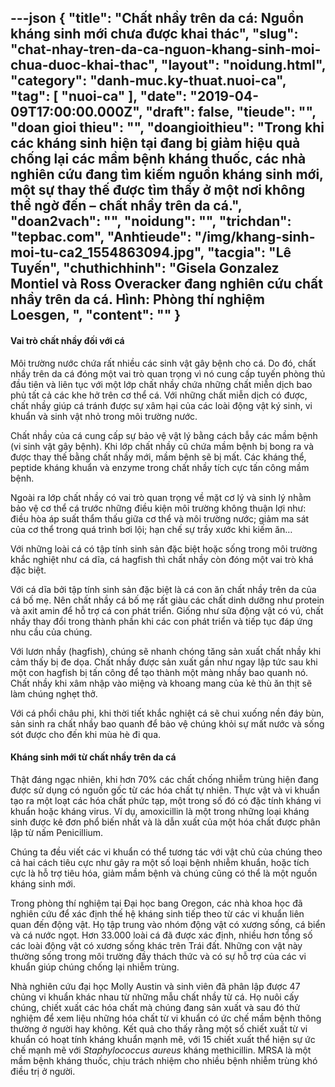 ---json
{
    "title": "Chất nhầy trên da cá: Nguồn kháng sinh mới chưa được khai thác",
    "slug": "chat-nhay-tren-da-ca-nguon-khang-sinh-moi-chua-duoc-khai-thac",
    "layout": "noidung.html",
    "category": "danh-muc.ky-thuat.nuoi-ca",
    "tag": [
        "nuoi-ca"
    ],
    "date": "2019-04-09T17:00:00.000Z",
    "draft": false,
    "tieude": "",
    "doan gioi thieu": "",
    "doangioithieu": "Trong khi các kháng sinh hiện tại đang bị giảm hiệu quả chống lại các mầm bệnh kháng thuốc, các nhà nghiên cứu đang tìm kiếm nguồn kháng sinh mới, một sự thay thế được tìm thấy ở một nơi không thể ngờ đến – chất nhầy trên da cá.",
    "doan2vach": "",
    "noidung": "",
    "trichdan": "tepbac.com",
    "Anhtieude": "/img/khang-sinh-moi-tu-ca2_1554863094.jpg",
    "tacgia": "Lê Tuyến",
    "chuthichhinh": "Gisela Gonzalez Montiel và Ross Overacker đang nghiên cứu chất nhầy trên da cá. Hình: Phòng thí nghiệm Loesgen, ",
    "__content__": ""
}
---
<h4>Vai tr&ograve; chất nhầy đối với c&aacute;</h4>

<p>M&ocirc;i trường nước chứa rất nhiều c&aacute;c sinh vật g&acirc;y bệnh cho c&aacute;. Do đ&oacute;, chất nhầy tr&ecirc;n da c&aacute; đ&oacute;ng một vai tr&ograve; quan trọng v&igrave; n&oacute; cung cấp tuyến ph&ograve;ng thủ đầu ti&ecirc;n v&agrave; li&ecirc;n tục với một lớp chất nhầy chứa những chất miễn dịch bao phủ tất cả c&aacute;c khe hở tr&ecirc;n cơ thể c&aacute;. Với những chất miễn dịch c&oacute; được, chất nhầy gi&uacute;p c&aacute; tr&aacute;nh được sự x&acirc;m hại của c&aacute;c lo&agrave;i động vật k&yacute; sinh, vi khuẩn v&agrave; sinh vật nhỏ trong m&ocirc;i trường nước.</p>

<p>Chất nhầy của c&aacute; cung cấp sự bảo vệ vật l&yacute; bằng c&aacute;ch bẫy c&aacute;c mầm bệnh (vi sinh vật g&acirc;y bệnh). Khi lớp chất nhầy cũ chứa mầm bệnh bị bong ra v&agrave; được thay thế bằng chất nhầy mới, mầm bệnh sẽ bị mất. C&aacute;c kh&aacute;ng thể, peptide kh&aacute;ng khuẩn v&agrave; enzyme trong chất nhầy t&iacute;ch cực tấn c&ocirc;ng mầm bệnh.</p>

<p>Ngo&agrave;i ra lớp chất nhầy c&oacute; vai tr&ograve; quan trọng về mặt cơ l&yacute; v&agrave; sinh l&yacute; nhằm bảo vệ cơ thể c&aacute; trước những điều kiện m&ocirc;i trường kh&ocirc;ng thuận lợi như: điều h&ograve;a &aacute;p suất thẩm thấu giữa cơ thể v&agrave; m&ocirc;i trường nước; giảm ma s&aacute;t của cơ thể trong qu&aacute; tr&igrave;nh bơi lội; hạn chế sự trầy xước khi kiếm ăn&hellip;</p>

<p>Với những lo&agrave;i c&aacute; c&oacute; tập t&iacute;nh sinh sản đặc biệt hoặc sống trong m&ocirc;i trường khắc nghiệt như c&aacute; dĩa, c&aacute; hagfish th&igrave; chất nhầy c&ograve;n đ&oacute;ng một vai tr&ograve; kh&aacute; đặc biệt.</p>

<p>Với c&aacute; dĩa bởi tập t&iacute;nh sinh sản đặc biệt l&agrave; c&aacute; con ăn chất nhầy tr&ecirc;n da của c&aacute; bố mẹ. N&ecirc;n chất nhầy c&aacute; bố mẹ rất gi&agrave;u c&aacute;c chất dinh dưỡng như protein v&agrave; axit amin để hỗ trợ c&aacute; con ph&aacute;t triển. Giống như sữa động vật c&oacute; v&uacute;, chất nhầy thay đổi trong th&agrave;nh phần khi c&aacute;c con ph&aacute;t triển v&agrave; tiếp tục đ&aacute;p ứng nhu cầu của ch&uacute;ng.</p>

<p>Với lươn nhầy (hagfish), ch&uacute;ng sẽ nhanh ch&oacute;ng tăng sản xuất chất nhầy khi cảm thấy bị đe dọa. Chất nhầy được sản xuất gần như ngay lập tức sau khi một con hagfish bị tấn c&ocirc;ng để tạo th&agrave;nh một m&agrave;ng nhầy bao quanh n&oacute;. Chất nhầy khi x&acirc;m nhập v&agrave;o miệng v&agrave; khoang mang của kẻ th&ugrave; ăn thịt sẽ l&agrave;m ch&uacute;ng nghẹt thở.</p>

<p>Với c&aacute; phổi ch&acirc;u phi, khi thời tiết khắc nghiệt c&aacute; sẽ chui xuống nền đ&aacute;y b&ugrave;n, sản sinh ra chất nhầy bao quanh để bảo vệ ch&uacute;ng khỏi sự mất nước v&agrave; sống s&oacute;t được cho đến khi m&ugrave;a h&egrave; đi qua.</p>

<h4>Kh&aacute;ng sinh mới từ chất nhầy tr&ecirc;n da c&aacute;</h4>

<p>Thật đ&aacute;ng ngạc nhi&ecirc;n, khi hơn 70% c&aacute;c chất chống nhiễm tr&ugrave;ng hiện đang được sử dụng c&oacute; nguồn gốc từ c&aacute;c h&oacute;a chất tự nhi&ecirc;n. Thực vật v&agrave; vi khuẩn tạo ra một loạt c&aacute;c h&oacute;a chất phức tạp, một trong số đ&oacute; c&oacute; đặc t&iacute;nh kh&aacute;ng vi khuẩn hoặc kh&aacute;ng virus. V&iacute; dụ, amoxicillin l&agrave; một trong những loại kh&aacute;ng sinh được k&ecirc; đơn phổ biến nhất v&agrave; l&agrave; dẫn xuất của một h&oacute;a chất được ph&acirc;n lập từ nấm Penicillium.</p>

<p>Ch&uacute;ng ta đều viết c&aacute;c vi khuẩn c&oacute; thể tương t&aacute;c với vật chủ của ch&uacute;ng theo cả hai c&aacute;ch ti&ecirc;u cực như g&acirc;y ra một số loại bệnh nhiễm khuẩn, hoặc t&iacute;ch cực l&agrave; hỗ trợ ti&ecirc;u h&oacute;a, giảm mầm bệnh v&agrave; ch&uacute;ng cũng c&oacute; thể l&agrave; một nguồn kh&aacute;ng sinh mới.</p>

<p>Trong ph&ograve;ng th&iacute; nghiệm tại Đại học bang Oregon, c&aacute;c nh&agrave; khoa học đ&atilde; nghi&ecirc;n cứu để x&aacute;c định thế hệ kh&aacute;ng sinh tiếp theo từ c&aacute;c vi khuẩn li&ecirc;n quan đến động vật. Họ tập trung v&agrave;o nh&oacute;m động vật c&oacute; xương sống, c&aacute; biển v&agrave; c&aacute; nước ngọt. Hơn 33.000 lo&agrave;i c&aacute; đ&atilde; được x&aacute;c định, nhiều hơn tổng số c&aacute;c lo&agrave;i động vật c&oacute; xương sống kh&aacute;c tr&ecirc;n Tr&aacute;i đất. Những con vật n&agrave;y thường sống trong m&ocirc;i trường đầy th&aacute;ch thức v&agrave; c&oacute; sự hỗ trợ của c&aacute;c vi khuẩn gi&uacute;p ch&uacute;ng chống lại nhiễm tr&ugrave;ng.</p>

<p>Nh&agrave; nghi&ecirc;n cứu đại học Molly Austin v&agrave; sinh vi&ecirc;n đ&atilde; ph&acirc;n lập được 47 chủng vi khuẩn kh&aacute;c nhau từ những mẫu chất nhầy từ c&aacute;. Họ nu&ocirc;i cấy ch&uacute;ng, chiết xuất c&aacute;c h&oacute;a chất m&agrave; ch&uacute;ng đang sản xuất v&agrave; sau đ&oacute; thử nghiệm để xem liệu những h&oacute;a chất từ vi khuẩn c&oacute; ức chế mầm bệnh th&ocirc;ng thường ở người hay kh&ocirc;ng. Kết quả cho thấy rằng một số chiết xuất từ vi khuẩn c&oacute; hoạt t&iacute;nh kh&aacute;ng khuẩn mạnh mẽ, với 15 chiết xuất thể hiện sự ức chế mạnh mẽ với&nbsp;<em>Staphylococcus aureus</em>&nbsp;kh&aacute;ng methicillin. MRSA l&agrave; một mầm bệnh kh&aacute;ng thuốc, chịu tr&aacute;ch nhiệm cho nhiều bệnh nhiễm tr&ugrave;ng kh&oacute; điều trị ở người.</p>
